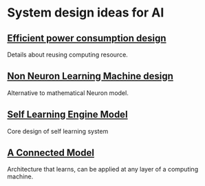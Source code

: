 # System design ideas for AI 

## [Efficient power consumption design ](https://github.com/imvetri/artificial-intelligence/blob/master/Power.efficient.AI.design.md)

Details about reusing computing resource.

## [Non Neuron Learning Machine design ](https://github.com/imvetri/artificial-intelligence/blob/master/No.Neuron.Learning.Machine.md)

Alternative to mathematical Neuron model.

## [Self Learning Engine Model ](https://github.com/imvetri/artificial-intelligence/blob/master/Self.learning.engine.model.md)

Core design of self learning system

## [A Connected Model ](https://github.com/imvetri/artificial-intelligence/blob/master/A.Conntected.Model.md)

Architecture that learns, can be applied at any layer of a computing machine.